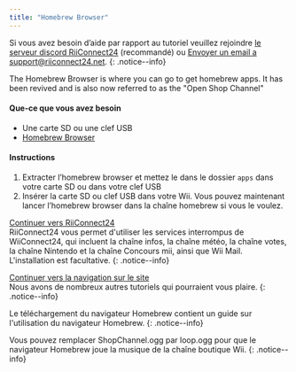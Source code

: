 ```yaml
---
title: "Homebrew Browser"
---
```


Si vous avez besoin d’aide par rapport au tutoriel veuillez rejoindre [le serveur discord RiiConnect24](https://discord.gg/b4Y7jfD) (recommandé) ou [Envoyer un email a support@riiconnect24.net](mailto:support@riiconnect24.net).
{: .notice--info}

The Homebrew Browser is where you can go to get homebrew apps. It has been revived and is also now referred to as the "Open Shop Channel"

#### Que-ce que vous avez besoin
* Une carte SD ou une clef USB
* [Homebrew Browser](/assets/files/homebrew_browser_v0.3.9e.zip)

#### Instructions

1. Extracter l’homebrew browser et mettez le dans le dossier `apps` dans votre carte SD ou dans votre clef USB
2. Insérer la carte SD ou clef USB dans votre Wii. Vous pouvez maintenant lancer l’homebrew browser dans la chaîne homebrew si vous le voulez.

[ Continuer vers RiiConnect24 ](riiconnect24) <br> RiiConnect24 vous permet d'utiliser les services interrompus de WiiConnect24, qui incluent la chaîne infos, la chaîne météo, la chaîne votes, la chaîne Nintendo et la chaîne Concours mii, ainsi que Wii Mail. L'installation est facultative.
{: .notice--info}

[ Continuer vers la navigation sur le site ](site-navigation)<br> Nous avons de nombreux autres tutoriels qui pourraient vous plaire.
{: .notice--info}

Le téléchargement du navigateur Homebrew contient un guide sur l'utilisation du navigateur Homebrew.
{: .notice--info}

Vous pouvez remplacer ShopChannel.ogg par loop.ogg pour que le navigateur Homebrew joue la musique de la chaîne boutique Wii.
{: .notice--info}
